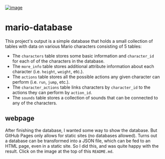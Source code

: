 [![image](https://github.com/user-attachments/assets/84a91555-87d9-4565-96d2-752b7700a1e2)](https://macrisconstantine.github.io/mario-database/)
# mario-database
This project's output is a simple database that holds a small collection of tables with data on various Mario characters consisting of 5 tables:
- The `characters` table stores some basic information and `character_id` for each of of the characters in the database.
- The `more_info` table stores additional attribute information about each character (i.e. `height`, `weight`, etc.).
- The `actions` table stores all the possible actions any given character can perform (i.e. `run`, `jump`, etc.).
- The `character_actions` table links characters by `character_id` to the actions they can perform by `action_id`.
- The `sounds` table stores a collection of sounds that can be connected to any of the characters.
## webpage
After finishing the database, I wanted some way to show the database. But GitHub Pages only allows for static sites (no databases allowed). Turns out a database can be transformed into a JSON file, which can be fed to an HTML page, even in a static site. So I did this, and was quite happy with the result. Click on the image at the top of this `README.md`.
